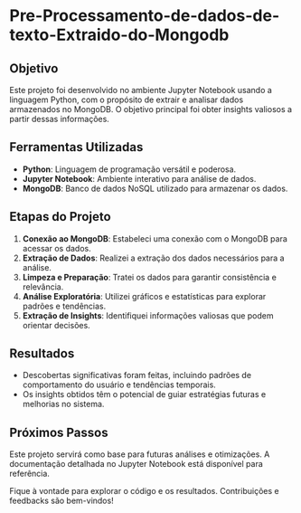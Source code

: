 # Pre-Processamento-de-dados-de-texto-Extraido-do-Mongodb




## Objetivo
Este projeto foi desenvolvido no ambiente Jupyter Notebook usando a linguagem Python, com o propósito de extrair e analisar dados armazenados no MongoDB. O objetivo principal foi obter insights valiosos a partir dessas informações.

## Ferramentas Utilizadas
- **Python**: Linguagem de programação versátil e poderosa.
- **Jupyter Notebook**: Ambiente interativo para análise de dados.
- **MongoDB**: Banco de dados NoSQL utilizado para armazenar os dados.

## Etapas do Projeto
1. **Conexão ao MongoDB**: Estabeleci uma conexão com o MongoDB para acessar os dados.
2. **Extração de Dados**: Realizei a extração dos dados necessários para a análise.
3. **Limpeza e Preparação**: Tratei os dados para garantir consistência e relevância.
4. **Análise Exploratória**: Utilizei gráficos e estatísticas para explorar padrões e tendências.
5. **Extração de Insights**: Identifiquei informações valiosas que podem orientar decisões.

## Resultados
- Descobertas significativas foram feitas, incluindo padrões de comportamento do usuário e tendências temporais.
- Os insights obtidos têm o potencial de guiar estratégias futuras e melhorias no sistema.

## Próximos Passos
Este projeto servirá como base para futuras análises e otimizações. A documentação detalhada no Jupyter Notebook está disponível para referência.

Fique à vontade para explorar o código e os resultados. Contribuições e feedbacks são bem-vindos!
